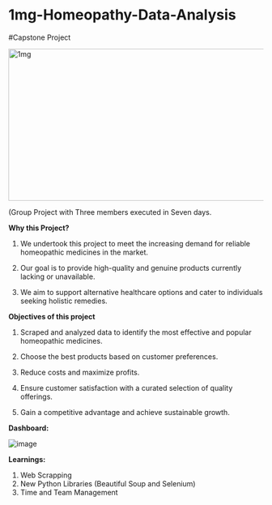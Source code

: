 # 1mg-Homeopathy-Data-Analysis
#Capstone Project

<img src="https://i.imgur.com/AN26BSR.jpg" alt="1mg" width="700" height="300">


(Group Project with Three members executed in Seven days.

**Why this Project?**

1. We undertook this project to meet the increasing demand for reliable homeopathic medicines in the market.

2. Our goal is to provide high-quality and genuine products currently lacking or unavailable.

3. We aim to support alternative healthcare options and cater to individuals seeking holistic remedies.

**Objectives of this project**

1. Scraped and analyzed data to identify the most effective and popular homeopathic medicines.

2. Choose the best products based on customer preferences.

3. Reduce costs and maximize profits.

4. Ensure customer satisfaction with a curated selection of quality offerings.

5. Gain a competitive advantage and achieve sustainable growth.

**Dashboard:**

![image](https://github.com/MaasahebbiUstad/1mg-Homeopathy-Data-Analysis/assets/137813961/d983932b-e6f0-4472-9d0c-748b599caa6f)

**Learnings:**

1. Web Scrapping
2. New Python Libraries (Beautiful Soup and Selenium)
3. Time and Team Management

   
